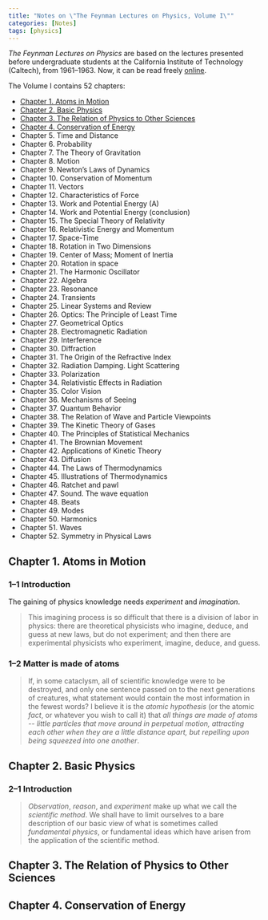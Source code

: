 ```yaml
---
title: "Notes on \"The Feynman Lectures on Physics, Volume I\""
categories: [Notes]
tags: [physics]
---
```


*The Feynman Lectures on Physics* are based on the lectures presented before undergraduate students at the California Institute of Technology (Caltech), from 1961–1963. Now, it can be read freely [online](https://www.feynmanlectures.caltech.edu/).

The Volume I contains 52 chapters:

- [Chapter 1. Atoms in Motion](#chapter-1-atoms-in-motion)
- [Chapter 2. Basic Physics](#chapter-2-basic-physics)
- [Chapter 3. The Relation of Physics to Other Sciences](#chapter-3-the-relation-of-physics-to-other-sciences)
- [Chapter 4. Conservation of Energy](#chapter-4-conservation-of-energy)
- Chapter 5. Time and Distance
- Chapter 6. Probability
- Chapter 7. The Theory of Gravitation
- Chapter 8. Motion
- Chapter 9. Newton’s Laws of Dynamics
- Chapter 10. Conservation of Momentum
- Chapter 11. Vectors
- Chapter 12. Characteristics of Force
- Chapter 13. Work and Potential Energy (A)
- Chapter 14. Work and Potential Energy (conclusion)
- Chapter 15. The Special Theory of Relativity
- Chapter 16. Relativistic Energy and Momentum
- Chapter 17. Space-Time
- Chapter 18. Rotation in Two Dimensions
- Chapter 19. Center of Mass; Moment of Inertia
- Chapter 20. Rotation in space
- Chapter 21. The Harmonic Oscillator
- Chapter 22. Algebra
- Chapter 23. Resonance
- Chapter 24. Transients
- Chapter 25. Linear Systems and Review
- Chapter 26. Optics: The Principle of Least Time
- Chapter 27. Geometrical Optics
- Chapter 28. Electromagnetic Radiation
- Chapter 29. Interference
- Chapter 30. Diffraction
- Chapter 31. The Origin of the Refractive Index
- Chapter 32. Radiation Damping. Light Scattering
- Chapter 33. Polarization
- Chapter 34. Relativistic Effects in Radiation
- Chapter 35. Color Vision
- Chapter 36. Mechanisms of Seeing
- Chapter 37. Quantum Behavior
- Chapter 38. The Relation of Wave and Particle Viewpoints
- Chapter 39. The Kinetic Theory of Gases
- Chapter 40. The Principles of Statistical Mechanics
- Chapter 41. The Brownian Movement
- Chapter 42. Applications of Kinetic Theory
- Chapter 43. Diffusion
- Chapter 44. The Laws of Thermodynamics
- Chapter 45. Illustrations of Thermodynamics
- Chapter 46. Ratchet and pawl
- Chapter 47. Sound. The wave equation
- Chapter 48. Beats
- Chapter 49. Modes
- Chapter 50. Harmonics
- Chapter 51. Waves
- Chapter 52. Symmetry in Physical Laws

## Chapter 1. Atoms in Motion

### 1–1 Introduction

The gaining of physics knowledge needs *experiment* and *imagination*.

> This imagining process is so difficult that there is a division of labor in physics: there are theoretical physicists who imagine, deduce, and guess at new laws, but do not experiment; and then there are experimental physicists who experiment, imagine, deduce, and guess.

### 1–2 Matter is made of atoms

> If, in some cataclysm, all of scientific knowledge were to be destroyed, and only one sentence passed on to the next generations of creatures, what statement would contain the most information in the fewest words? I believe it is the *atomic hypothesis* (or the atomic *fact*, or whatever you wish to call it) that *all things are made of atoms -- little particles that move around in perpetual motion, attracting each other when they are a little distance apart, but repelling upon being squeezed into one another*.

## Chapter 2. Basic Physics

### 2–1 Introduction

> *Observation*, *reason*, and *experiment* make up what we call the *scientific method*. We shall have to limit ourselves to a bare description of our basic view of what is sometimes called *fundamental physics*, or fundamental ideas which have arisen from the application of the scientific method.

## Chapter 3. The Relation of Physics to Other Sciences

## Chapter 4. Conservation of Energy
